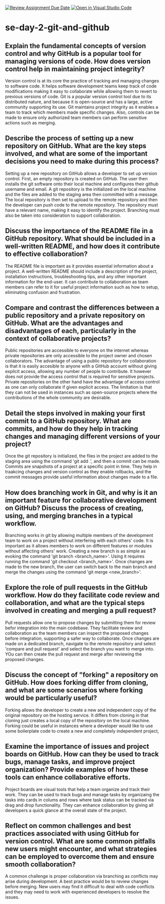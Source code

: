 [![Review Assignment Due Date](https://classroom.github.com/assets/deadline-readme-button-22041afd0340ce965d47ae6ef1cefeee28c7c493a6346c4f15d667ab976d596c.svg)](https://classroom.github.com/a/8wgCKhpZ)
[![Open in Visual Studio Code](https://classroom.github.com/assets/open-in-vscode-2e0aaae1b6195c2367325f4f02e2d04e9abb55f0b24a779b69b11b9e10269abc.svg)](https://classroom.github.com/online_ide?assignment_repo_id=18526423&assignment_repo_type=AssignmentRepo)
# se-day-2-git-and-github
## Explain the fundamental concepts of version control and why GitHub is a popular tool for managing versions of code. How does version control help in maintaining project integrity?
  Version control is at its core the practice of tracking and managing changes to software code. It helps software development teams keep track of code modifications making it easy to collaborate while allowing them to revert to previous versions of code. Git is a popular version control tool due to its distributed nature, and because it is open-source and has a large, active community supporting its use. Git maintains project integrity as it enables a team to track which members made specific changes. Also, controls can be made to ensure only authorized team members can perform sensitive actions such as merging.


## Describe the process of setting up a new repository on GitHub. What are the key steps involved, and what are some of the important decisions you need to make during this process?
  Setting up a new repository on GitHub allows a developer to set up version control. First, an empty repository is created on GitHub. The user then installs the git software onto their local machine and configures their github username and email. A git repository is the initialized on the local machine and the files are added to the staging area then committed with a message. The local repository is then set to upload to the remote repository and then the developer can push code to the remote repository.
  The repository must have a relevant name, making it easy to identify the project. Branching must also be taken into consideration to support collaboration.


## Discuss the importance of the README file in a GitHub repository. What should be included in a well-written README, and how does it contribute to effective collaboration?
  The README file is important as it provides essential information about a project. A well-written README should include a description of the project, installation instructions, troubleshooting tips, and any other important information for the end-user. It can contribute to collaboration as team members can refer to it for useful project information such as how to setup, eliminating confusion and frustration.


## Compare and contrast the differences between a public repository and a private repository on GitHub. What are the advantages and disadvantages of each, particularly in the context of collaborative projects?
  Public repositories are accessible to everyone on the internet whereas private repositories are only accessible to the project owner and chosen collaborators. The advantage of using a public repository for collaboration is that it is easily accesible to anyone with a GitHub account without giving explicit access, allowing any number of people to contribute. It however does not provide the access control that is required for sensitive projects.
  Private repositories on the other hand have the advantage of access control as one can only collaborate if given explicit access. The limitation is that they can not be used in instances such as open-source projects where the contributions of the whole community are desirable.


## Detail the steps involved in making your first commit to a GitHub repository. What are commits, and how do they help in tracking changes and managing different versions of your project?
  Once the git repository is initialized, the files in the project are added to the staging area using the command 'git add .', and then a commit can be made. Commits are snapshots of a project at a specific point in time. They help in traakcing changes and version control as they enable rollbacks, and the commit messages provide useful information about changes made to a file.


## How does branching work in Git, and why is it an important feature for collaborative development on GitHub? Discuss the process of creating, using, and merging branches in a typical workflow.
  Branching works in git by allowing multiple members of the development team to work on a project without interfering with each others' code. It is important as it allows members to work on different features or modules without affecting others' work. Creating a new branch is as simple as evoking the command 'git branch <branch_name>'. Using it requires running the command 'git checkout <branch_name>'. Once changes are made to the new branch, the user can switch back to the main branch and merge the changes using the command 'git merge <new_branch>'.


## Explore the role of pull requests in the GitHub workflow. How do they facilitate code review and collaboration, and what are the typical steps involved in creating and merging a pull request?
  Pull requests allow one to propose changes by submitting them for review befor integration into the main codebase. They facilitate review and collaboration as the team members can inspect the proposed changes before integration, supporting a safer way to collaborate. Once changes are made on a dedicated branch, navigate to the remote repository and select 'compare and pull request' and select the branch you want to merge into. YOu can then create the pull request and merge after reviewing the proposed changes.


## Discuss the concept of "forking" a repository on GitHub. How does forking differ from cloning, and what are some scenarios where forking would be particularly useful?
  Forking allows the developer to create a new and independent copy of the original repository on the hosting service. It differs from cloning in that cloning just creates a local copy of the repository on the local machine. Forking could be useful in instances where a developer would like to use some boilerplate code to create a new and completely independent project,


## Examine the importance of issues and project boards on GitHub. How can they be used to track bugs, manage tasks, and improve project organization? Provide examples of how these tools can enhance collaborative efforts.
  Project boards are visual tools that help a team organize and track their work. They can be used to track bugs and manage tasks by organizaing the tasks into cards in colums and rows where task status can be tracked via drag and drop functionality. They can enhance collaboration by giving all developers a quick glance at the overall state of the project.


## Reflect on common challenges and best practices associated with using GitHub for version control. What are some common pitfalls new users might encounter, and what strategies can be employed to overcome them and ensure smooth collaboration?
  A common challenge is proper collaboration via branching as conflicts may arise during development. A best practice would be to review changes before merging. New users may find it difficult to deal with code conflicts and they may need to work with experienced developers to resolve the issues.
